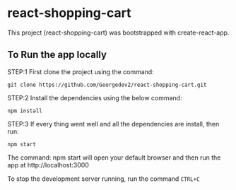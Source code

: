 # react-shopping-cart

This project (react-shopping-cart) was bootstrapped with create-react-app.

## To Run the app locally

STEP:1 First clone the project using the command:

```
git clone https://github.com/Georgedev2/react-shopping-cart.git
```

STEP:2 Install the dependencies using the below command:

```
npm install
```

STEP:3 If every thing went well and all the dependencies are install, then run:

```
npm start
```

The command: npm start will open your default browser and then run the app at http://localhost:3000

To stop the development server running, run the command `CTRL+C`
